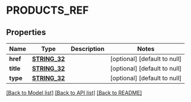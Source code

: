 # PRODUCTS_REF

## Properties
Name | Type | Description | Notes
------------ | ------------- | ------------- | -------------
**href** | [**STRING_32**](STRING_32.md) |  | [optional] [default to null]
**title** | [**STRING_32**](STRING_32.md) |  | [optional] [default to null]
**type** | [**STRING_32**](STRING_32.md) |  | [optional] [default to null]

[[Back to Model list]](../README.md#documentation-for-models) [[Back to API list]](../README.md#documentation-for-api-endpoints) [[Back to README]](../README.md)


